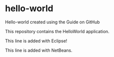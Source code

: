 # hello-world
Hello-world created using the Guide on GitHub

This repository contains the HelloWorld application.

This line is added with Eclipse!

This line is added with NetBeans.
